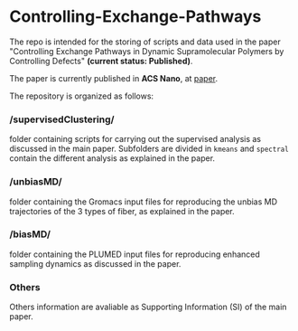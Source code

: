 # Controlling-Exchange-Pathways
The repo is intended for the storing of scripts and data used in the paper "Controlling Exchange Pathways in Dynamic Supramolecular Polymers by Controlling Defects" **(current status: Published)**.

The paper is currently published in **ACS Nano**, at [paper](https://pubs.acs.org/doi/10.1021/acsnano.1c01398).

The repository is organized as follows:

### /supervisedClustering/
folder containing scripts for carrying out the supervised analysis as discussed in the main paper.
Subfolders are divided in `kmeans` and `spectral` contain the different analysis as explained in the paper.

### /unbiasMD/
folder containing the Gromacs input files for reproducing the unbias MD trajectories of  the 3 types of fiber, as explained in the paper.

### /biasMD/
folder containing the PLUMED input files for reproducing enhanced sampling dynamics as discussed in the paper.

### Others
Others information are avaliable as Supporting Information (SI) of the main paper.
